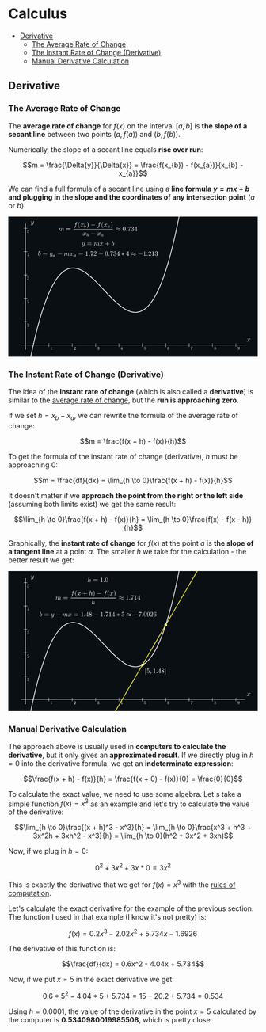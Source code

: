 # Calculus
* [Derivative](#derivative)
    * [The Average Rate of Change](#the-average-rate-of-change)
    * [The Instant Rate of Change (Derivative)](#the-instant-rate-of-change-derivative)
    * [Manual Derivative Calculation](#manual-derivative-calculation)

## Derivative

### The Average Rate of Change

The **average rate of change** for $f(x)$ on the interval $[a, b]$ is **the slope of a secant line** between two points
$(a, f(a))$ and $(b, f(b))$.

Numerically, the slope of a secant line equals **rise over run**:

```math
m = \frac{\Delta{y}}{\Delta{x}} = \frac{f(x_{b}) - f(x_{a})}{x_{b} - x_{a}}
```

We can find a full formula of a secant line using a **line formula $y = mx + b$ and plugging in the slope and the
coordinates of any intersection point** ($a$ or $b$).

![Secant Line](secant_line.gif)

### The Instant Rate of Change (Derivative)

The idea of the **instant rate of change** (which is also called a **derivative**) is similar to the
[average rate of change](#the-average-rate-of-change), but the **run is approaching zero**.

If we set $h = x_{b} - x_{a}$, we can rewrite the formula of the average rate of change:

```math
m = \frac{f(x + h) - f(x)}{h}
```

To get the formula of the instant rate of change (derivative), $h$ must be approaching 0:

```math
m = \frac{df}{dx} = \lim_{h \to 0}\frac{f(x + h) - f(x)}{h}
```

It doesn't matter if we **approach the point from the right or the left side** (assuming both limits exist) we get the 
same result:

```math
\lim_{h \to 0}\frac{f(x + h) - f(x)}{h} = \lim_{h \to 0}\frac{f(x) - f(x - h)}{h}
```

Graphically, the **instant rate of change** for $f(x)$ at the point $a$ is **the slope of a tangent line** at a point
$a$. The smaller $h$ we take for the calculation - the better result we get:

![Tangent Line](tangent_line.gif)

### Manual Derivative Calculation

The approach above is usually used in **computers to calculate the derivative**, but it only gives an **approximated
result**. If we directly plug in $h=0$ into the derivative formula, we get an **indeterminate expression**:

```math
\frac{f(x + h) - f(x)}{h} = \frac{f(x + 0) - f(x)}{0} = \frac{0}{0}
```

To calculate the exact value, we need to use some algebra. Let's take a simple function $f(x) = x^3$ as an example and
let's try to calculate the value of the derivative:

```math
\lim_{h \to 0}\frac{(x + h)^3 - x^3}{h} = \lim_{h \to 0}\frac{x^3 + h^3 + 3x^2h + 3xh^2 - x^3}{h} =
\lim_{h \to 0}(h^2 + 3x^2 + 3xh)
```

Now, if we plug in $h=0$:

```math
0^2 + 3x^2 + 3x * 0 = 3x^2
```

This is exactly the derivative that we get for $f(x) = x^3$ with the
[rules of computation](https://en.wikipedia.org/wiki/Derivative#Rules_of_computation).

Let's calculate the exact derivative for the example of the previous section. The function I used in that example (I
know it's not pretty) is:

```math
f(x) = 0.2x^3 - 2.02x^2 + 5.734x - 1.6926
```

The derivative of this function is:

```math
\frac{df}{dx} = 0.6x^2 - 4.04x + 5.734
```

Now, if we put $x=5$ in the exact derivative we get:

```math
0.6 * 5^2 - 4.04 * 5 + 5.734 = 15 - 20.2 + 5.734 = 0.534
```

Using $h = 0.0001$, the value of the derivative in the point $x=5$ calculated by the computer is 
**$0.5340980019985508$**, which is pretty close.


